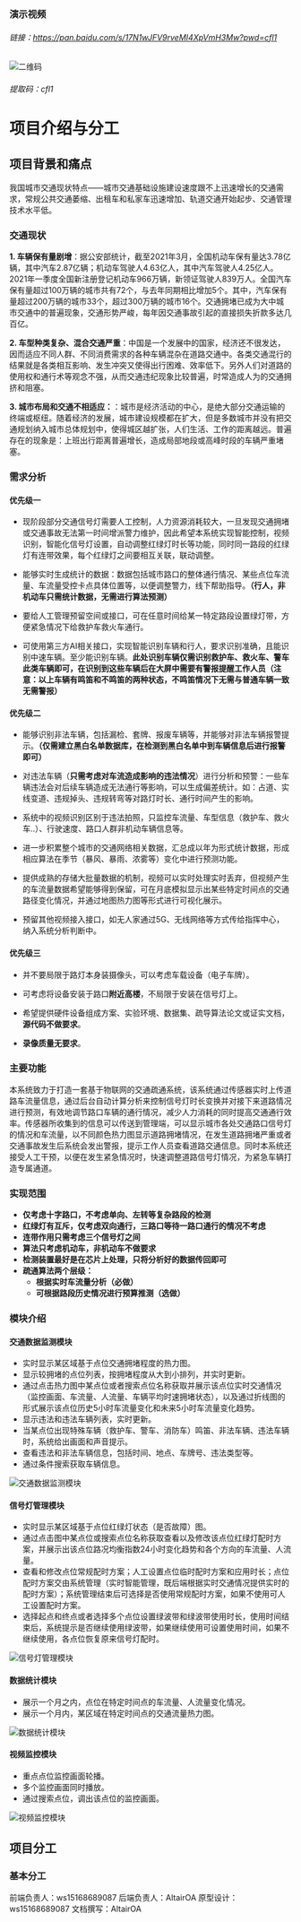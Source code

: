 ### 演示视频
###### 链接：https://pan.baidu.com/s/17N1wJFV9rveMI4XpVmH3Mw?pwd=cfl1 
![二维码](/assets/images/display%20vedio.png)
###### 提取码：cfl1

# 项目介绍与分工
## 项目背景和痛点

我国城市交通现状特点——城市交通基础设施建设速度跟不上迅速增长的交通需求，常规公共交通萎缩、出租车和私家车迅速增加、轨道交通开始起步、交通管理技术水平低。

### 交通现状

**1. 车辆保有量剧增**：据公安部统计，截至2021年3月，全国机动车保有量达3.78亿辆，其中汽车2.87亿辆；机动车驾驶人4.63亿人，其中汽车驾驶人4.25亿人。2021年一季度全国新注册登记机动车966万辆，新领证驾驶人839万人。全国汽车保有量超过100万辆的城市共有72个，与去年同期相比增加5个。其中，汽车保有量超过200万辆的城市33个，超过300万辆的城市16个。交通拥堵已成为大中城市交通中的普遍现象，交通形势严峻，每年因交通事故引起的直接损失折款多达几百亿。

**2. 车型种类复杂、混合交通严重**：中国是一个发展中的国家，经济还不很发达，因而适应不同人群、不同消费需求的各种车辆混杂在道路交通中。各类交通混行的结果就是各类相互影响、发生冲突又使得出行困难、效率低下。另外人们对道路的使用权和通行术等观念不强，从而交通违纪现象比较普遍，时常造成人为的交通拥挤和阻塞。

**3. 城市布局和交通不相适应：**：城市是经济活动的中心，是绝大部分交通运输的终端或枢纽。随着经济的发展，城市建设规模都在扩大，但是多数城市并没有把交通规划纳入城市总体规划中，使得城区越扩张，人们生活、工作的距离越远。普遍存在的现象是：上班出行距离普遍增长，造成局部地段或高峰时段的车辆严重堵塞。

### 需求分析

#### 优先级一

- 现阶段部分交通信号灯需要人工控制，人力资源消耗较大，一旦发现交通拥堵或交通事故无法第一时间增派警力维护，因此希望本系统实现智能控制，视频识别，智能化信号灯设置，自动调整红绿灯时长等功能，同时同一路段的红绿灯有连带效果，每个红绿灯之间要相互关联，联动调整。

- 能够实时生成统计的数据：数据包括城市路口的整体通行情况、某些点位车流量、车流量受控卡点具体位置等，以便调整警力，线下帮助指导。**（行人，非机动车只需统计数据，无需进行算法预测）**

- 要给人工管理预留空间或接口，可在任意时间给某一特定路段设置绿灯带，方便紧急情况下给救护车救火车通行。

- 可使用第三方AI相关接口，实现智能识别车辆和行人，要求识别准确，且能识别中速车辆。至少能识别车辆。**此处识别车辆仅需识别救护车、救火车、警车此类车辆即可，在识别到这些车辆后在大屏中需要有警报提醒工作人员（注意：以上车辆有鸣笛和不鸣笛的两种状态，不鸣笛情况下无需与普通车辆一致无需警报）**

#### 优先级二

- 能够识别非法车辆，包括漏检、套牌、报废车辆等，并能够对非法车辆报警提示。**（仅需建立黑白名单数据库，在检测到黑白名单中到车辆信息后进行报警即可）**

- 对违法车辆（**只需考虑对车流造成影响的违法情况**）进行分析和预警：一些车辆违法会对后续车辆造成无法通行等影响，可以生成偏差统计。如：占道、实线变道、违规掉头、违规转弯等对路灯时长、通行时间产生的影响。

- 系统中的视频识别区别于违法拍照，只监控车流量、车型信息（救护车、救火车..）、行驶速度、路口人群非机动车辆信息等。

- 进一步积累整个城市的交通网络相关数据，汇总成以年为形式统计数据，形成相应算法在季节（暴风、暴雨、浓雾等）变化中进行预测功能。

- 提供成熟的存储大批量数据的机制，视频可以实时处理实时丢弃，但视频产生的车流量数据希望能够得到保留，可在月底模拟显示出某些特定时间点的交通路径变化情况，并通过地图热力图等形式进行可视化展示。

- 预留其他视频接入接口，如无人家通过5G、无线网络等方式传给指挥中心，纳入系统分析判断中。

#### 优先级三

- 并不要局限于路灯本身装摄像头，可以考虑车载设备（电子车牌）。

- 可考虑将设备安装于路口**附近高楼**，不局限于安装在信号灯上。

- 希望提供硬件设备组成方案、实验环境、数据集、疏导算法论文或证实文档，**源代码不做要求**。

- **录像质量无要求**。

### 主要功能

​本系统致力于打造一套基于物联网的交通疏通系统，该系统通过传感器实时上传道路车流量信息，通过后台自动计算分析来控制信号灯时长变换并对接下来道路情况进行预测，有效地调节路口车辆的通行情况，减少人力消耗的同时提高交通通行效率。传感器所收集到的信息可以传送到管理端，可以显示城市各处交通路口信号灯的情况和车流量，以不同颜色热力图显示道路拥堵情况，在发生道路拥堵严重或者交通事故发生后系统会发出警报，提示工作人员查看道路交通信息。同时本系统还接受人工干预，以便在发生紧急情况时，快速调整道路信号灯情况，为紧急车辆打造专属通道。

### 实现范围

- **仅考虑十字路口，不考虑单向、左转等复杂路段的检测**
- **红绿灯有互斥，仅考虑双向通行，三路口等待一路口通行的情况不考虑**
- **连带作用只需考虑三个信号灯之间**
- **算法只考虑机动车，非机动车不做要求**
- **检测装置最好是在芯片上处理，只将分析好的数据传回即可**
- **疏通算法两个层级：**
    - **根据实时车流量分析（必做）**
    - **可根据路段历史情况进行预算推测（选做）**

### 模块介绍

#### 交通数据监测模块

- 实时显示某区域基于点位交通拥堵程度的热力图。
- 显示较拥堵的点位列表，按拥堵程度从大到小排列，并实时更新。
- 通过点击热力图中某点位或者搜索点位名称获取并展示该点位实时交通情况（监控画面、车流量、人流量、车辆平均时速拥堵状态），以及通过折线图的形式展示该点位历史5小时车流量变化和未来5小时车流量变化趋势。
- 显示违法和违法车辆列表，实时更新。
- 当某点位出现特殊车辆（救护车、警车、消防车）鸣笛、非法车辆、违法车辆时，系统给出画面和声音提示。
- 查看违法和非法车辆信息，包括时间、地点、车牌号、违法类型等。
- 通过条件搜索获取车辆信息。

![交通数据监测模块](/assets/images/%E4%BA%A4%E9%80%9A%E6%95%B0%E6%8D%AE%E7%9B%91%E6%B5%8B%E6%A8%A1%E5%9D%97.png)

#### 信号灯管理模块

- 实时显示某区域基于点位红绿灯状态（是否故障）图。
- 通过点击图中某点位或搜索点位名称获取查看以及修改该点位红绿灯配时方案，并展示出该点位路况均衡指数24小时变化趋势和各个方向的车流量、人流量。
- 查看和修改点位常规配时方案；人工设置点位临时配时方案和应用时长；点位配时方案交由系统管理（实时智能管理，既后端根据实时交通情况提供实时的配时方案）；系统管理结束后可选择是否使用常规配时方案，如果不使用可人工设置配时方案。
- 选择起点和终点或者选择多个点位设置绿波带和绿波带使用时长，使用时间结束后，系统提示是否继续使用绿波带，如果继续使用可设置使用时间，如果不继续使用，各点位恢复原来信号灯配时。

![信号灯管理模块](/assets/images/%E4%BF%A1%E5%8F%B7%E7%81%AF%E7%AE%A1%E7%90%86%E6%A8%A1%E5%9D%97.png)

#### 数据统计模块

- 展示一个月之内，点位在特定时间点的车流量、人流量变化情况。
- 展示一个月内，某区域在特定时间点的交通流量热力图。

![数据统计模块](/assets/images/%E6%95%B0%E6%8D%AE%E7%BB%9F%E8%AE%A1%E6%A8%A1%E5%9D%97.png)

#### 视频监控模块

- 重点点位监控画面轮播。
- 多个监控画面同时播放。
- 通过搜索点位，调出该点位的监控画面。

![视频监控模块](/assets/images/%E8%A7%86%E9%A2%91%E7%9B%91%E6%8E%A7%E6%A8%A1%E5%9D%97.png)

## 项目分工

### 基本分工

前端负责人：ws15168689087
后端负责人：AltairOA
原型设计：ws15168689087
文档撰写：AltairOA
